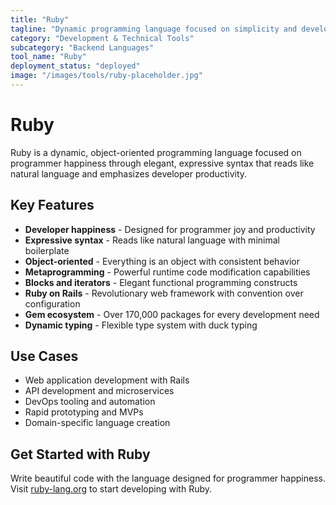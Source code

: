 ```yaml
---
title: "Ruby"
tagline: "Dynamic programming language focused on simplicity and developer happiness"
category: "Development & Technical Tools"
subcategory: "Backend Languages"
tool_name: "Ruby"
deployment_status: "deployed"
image: "/images/tools/ruby-placeholder.jpg"
---
```


# Ruby

Ruby is a dynamic, object-oriented programming language focused on programmer happiness through elegant, expressive syntax that reads like natural language and emphasizes developer productivity.

## Key Features

- **Developer happiness** - Designed for programmer joy and productivity
- **Expressive syntax** - Reads like natural language with minimal boilerplate
- **Object-oriented** - Everything is an object with consistent behavior
- **Metaprogramming** - Powerful runtime code modification capabilities
- **Blocks and iterators** - Elegant functional programming constructs
- **Ruby on Rails** - Revolutionary web framework with convention over configuration
- **Gem ecosystem** - Over 170,000 packages for every development need
- **Dynamic typing** - Flexible type system with duck typing

## Use Cases

- Web application development with Rails
- API development and microservices
- DevOps tooling and automation
- Rapid prototyping and MVPs
- Domain-specific language creation

## Get Started with Ruby

Write beautiful code with the language designed for programmer happiness. Visit [ruby-lang.org](https://www.ruby-lang.org) to start developing with Ruby.